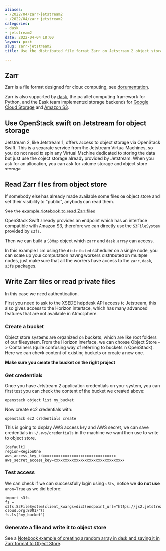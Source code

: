 ```yaml
---
aliases:
- /2022/04/zarr-jetstream2
- /2022/04/zarr_jetstream2
categories:
- dask
- jetstream2
date: 2022-04-04 18:00
layout: post
slug: zarr-jetstream2
title: Use the distributed file format Zarr on Jetstream 2 object storage

---
```


## Zarr

Zarr is a file format designed for cloud computing, see [documentation](http://zarr.readthedocs.io).

Zarr is also supported by [dask](http://dask.pydata.org), the parallel computing framework for Python,
and the Dask team implemented storage backends for [Google Cloud Storage](https://github.com/dask/gcsfs) and
[Amazon S3](https://github.com/dask/s3fs).

## Use OpenStack swift on Jetstream for object storage

Jetstream 2, like Jetstream 1, offers access to object storage via OpenStack Swift.
This is a separate service from the Jetstream Virtual Machines, so you do not need to spin
any Virtual Machine dedicated to storing the data but just use the object storage already
provided by Jetstream. When you ask for an allocation, you can ask for volume storage and object store storage.

## Read Zarr files from object store

If somebody else has already made available some files on object store and set their visibility
to "public", anybody can read them.

See the [example Notebook to read Zarr files](https://gist.github.com/4172aab52ef0cc12623364765e0030f5)

OpenStack Swift already provides an endpoint which has an interface compatible with Amazon S3, therefore
we can directly use the `S3FileSystem` provided by `s3fs`.

Then we can build a `S3Map` object which `zarr` and `dask.array` can access.

In this example I am using the `distributed` scheduler on a single node, you can scale up your computation
having workers distributed on multiple nodes, just make sure that all the workers have access to the
`zarr`, `dask`, `s3fs` packages.

## Write Zarr files or read private files

In this case we need authentication.

First you need to ask to the XSEDE helpdesk API access to Jetstream, this also gives access
to the Horizon interface, which has many advanced features that are not available in Atmosphere.

### Create a bucket

Object store systems are organized on buckets, which are like root folders of our filesystem.
From the Horizon interface, we can choose Object Store -> Containers (quite confusing way of referring to buckets in OpenStack).
Here we can check content of existing buckets or create a new one.

**Make sure you create the bucket on the right project**

### Get credentials

Once you have Jetstream 2 application credentials on your system,
you can first test you can check the content of the bucket we created above:

    openstack object list my_bucket

Now create ec2 credentials with:

	openstack ec2 credentials create

This is going to display AWS access key and AWS secret, we can save credentials in `~/.aws/credentials`
in the machine we want then use to write to object store.
```
[default]
region=RegionOne
aws_access_key_id=xxxxxxxxxxxxxxxxxxxxxxxxxxxxxxxx
aws_secret_access_key=xxxxxxxxxxxxxxxxxxxxxxxxxxxxxxxx
```

### Test access

We can check if we can successfully login using `s3fs`, notice we **do not use** `anon=True` as
we did before:

```
import s3fs
fs = s3fs.S3FileSystem(client_kwargs=dict(endpoint_url="https://js2.jetstream-cloud.org:8001/"))
fs.ls("my_bucket")
```

### Generate a file and write it to object store

See a [Notebook example of creating a random array in dask and saving it in Zarr format to Object Store](https://gist.github.com/33b51f74d9252cc3e5d18d290393c33c).
